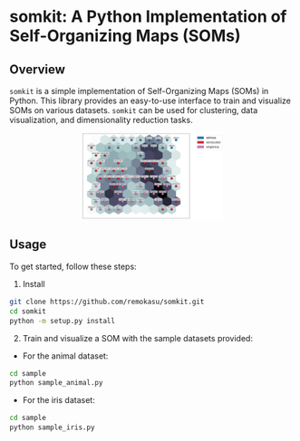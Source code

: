 # somkit: A Python Implementation of Self-Organizing Maps (SOMs)

## Overview

`somkit` is a simple implementation of Self-Organizing Maps (SOMs) in Python. This library provides an easy-to-use interface to train and visualize SOMs on various datasets. `somkit` can be used for clustering, data visualization, and dimensionality reduction tasks.
<div style="text-align: center;">
<img width="250" src="doc/fig_top.png">
</div>


## Usage

To get started, follow these steps:

1. Install

~~~ bash
git clone https://github.com/remokasu/somkit.git
cd somkit
python -m setup.py install
~~~


2. Train and visualize a SOM with the sample datasets provided:

- For the animal dataset:
~~~ bash
cd sample
python sample_animal.py
~~~

- For the iris dataset:
~~~ bash
cd sample
python sample_iris.py
~~~
